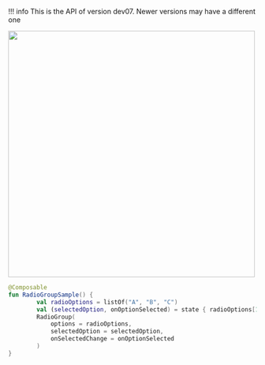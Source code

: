 !!! info
    This is the API of version dev07. Newer versions may have a different one

<p align="left">
  <img src ="../../images/RadioGroupExample.png" height=500 />
</p>

```kotlin
@Composable
fun RadioGroupSample() {
        val radioOptions = listOf("A", "B", "C")
        val (selectedOption, onOptionSelected) = state { radioOptions[1] }
        RadioGroup(
            options = radioOptions,
            selectedOption = selectedOption,
            onSelectedChange = onOptionSelected
        )
}
```

